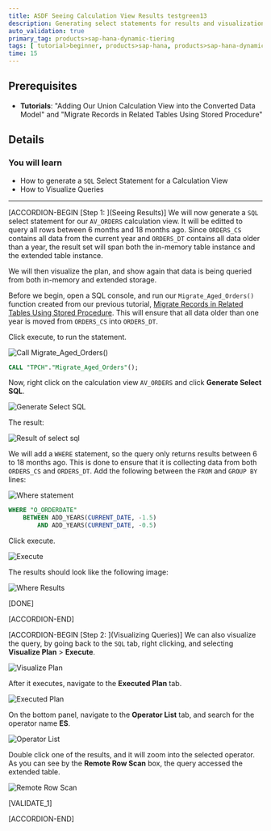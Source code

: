 ```yaml
---
title: ASDF Seeing Calculation View Results testgreen13
description: Generating select statements for results and visualization
auto_validation: true
primary_tag: products>sap-hana-dynamic-tiering
tags: [ tutorial>beginner, products>sap-hana, products>sap-hana-dynamic-tiering, products>sap-hana-studio, topic>big-data, topic>sql ]
time: 15
---
```


## Prerequisites
 - **Tutorials**: "Adding Our Union Calculation View into the Converted Data Model" and "Migrate Records in Related Tables Using Stored Procedure"

## Details
### You will learn
  - How to generate a `SQL` Select Statement for a Calculation View
  - How to Visualize Queries

 ---
[ACCORDION-BEGIN [Step 1: ](Seeing Results)]
We will now generate a `SQL` select statement for our `AV_ORDERS` calculation view. It will be editted to query all rows between 6 months and 18 months ago. Since `ORDERS_CS` contains all data from the current year and `ORDERS_DT` contains all data older than a year, the result set will span both the in-memory table instance and the extended table instance.

We will then visualize the plan, and show again that data is being queried from both in-memory and extended storage.

Before we begin, open a SQL console, and run our `Migrate_Aged_Orders()` function created from our previous tutorial, [Migrate Records in Related Tables Using Stored Procedure](https://developers.sap.com/tutorials/dt-create-schema-load-data-part6.html). This will ensure that all data older than one year is moved from `ORDERS_CS` into `ORDERS_DT`.

Click execute, to run the statement.

![Call Migrate_Aged_Orders()](call-migrate.png)

```sql
CALL "TPCH"."Migrate_Aged_Orders"();
```

Now, right click on the calculation view `AV_ORDERS` and click **Generate Select SQL**.

![Generate Select SQL](generate-select-sql.png)

The result:

![Result of select sql](sql-statement.png)

We will add a `WHERE` statement, so the query only returns results between 6 to 18 months ago. This is done to ensure that it is collecting data from both `ORDERS_CS` and `ORDERS_DT`. Add the following between the `FROM` and `GROUP BY` lines:

![Where statement](where-statement.PNG)

```sql
WHERE "O_ORDERDATE"
	BETWEEN ADD_YEARS(CURRENT_DATE, -1.5)
		AND ADD_YEARS(CURRENT_DATE, -0.5)
```

Click execute.

![Execute](execute-where.png)

The results should look like the following image:

![Where Results](where-results.png)

[DONE]

[ACCORDION-END]

[ACCORDION-BEGIN [Step 2: ](Visualizing Queries)]
We can also visualize the query, by going back to the `SQL` tab, right clicking, and selecting **Visualize Plan** > **Execute**.

![Visualize Plan](visualize-plan-execute.png)

After it executes, navigate to the **Executed Plan** tab.

![Executed Plan](executed-plan.png)

On the bottom panel, navigate to the **Operator List** tab, and search for the operator name **ES**.

![Operator List](operator-list.png)

Double click one of the results, and it will zoom into the selected operator. As you can see by the **Remote Row Scan** box, the query accessed the extended table.

![Remote Row Scan](extended-storage.png)

[VALIDATE_1]

[ACCORDION-END]

